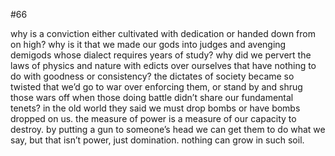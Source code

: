 #66

why is a conviction either cultivated with dedication or handed down from on high? why is it that we made our gods into judges and avenging demigods whose dialect requires years of study? why did we pervert the laws of physics and nature with edicts over ourselves that have nothing to do with goodness or consistency? the dictates of society became so twisted that we’d go to war over enforcing them, or stand by and shrug those wars off when those doing battle didn’t share our fundamental tenets? in the old world they said we must drop bombs or have bombs dropped on us. the measure of power is a measure of our capacity to destroy. by putting a gun to someone’s head we can get them to do what we say, but that isn’t power, just domination. nothing can grow in such soil.